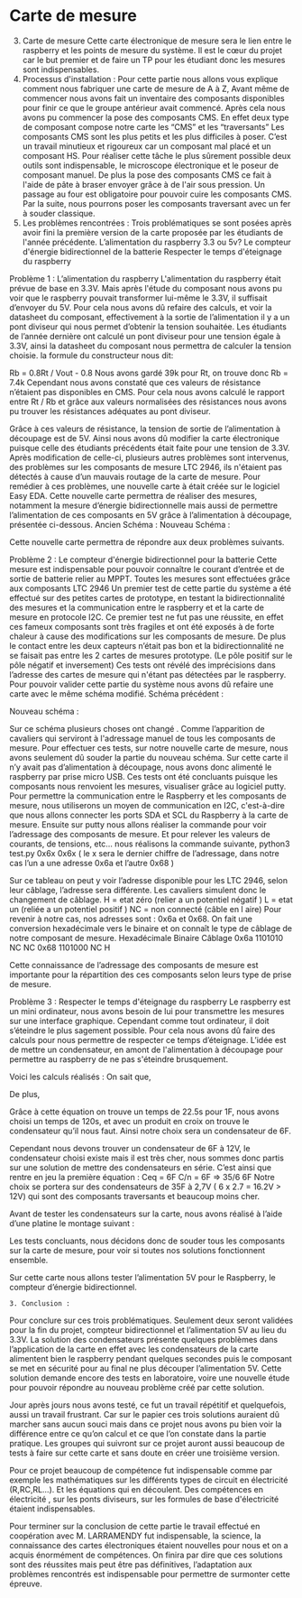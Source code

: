 # Carte de mesure 


3. Carte de mesure
Cette carte électronique de mesure sera le lien entre le raspberry et les points de mesure du système. Il est le cœur du projet car le but premier et de faire un TP pour les étudiant donc les mesures sont indispensables.
1. Processus d'installation :
Pour cette partie nous allons vous explique comment nous fabriquer une carte de mesure de A à Z,
Avant même de commencer nous avons fait un inventaire des composants disponibles pour finir ce que le groupe antérieur avait commencé.
Après cela nous avons pu commencer la pose des composants CMS. En effet deux type de composant compose notre carte les “CMS” et les “traversants”
Les composants CMS sont les plus petits et les plus difficiles à poser. C’est un travail minutieux et rigoureux car un composant mal placé et un composant HS.
Pour réaliser cette tâche le plus sûrement possible deux outils sont indispensable, le microscope électronique et le poseur de composant manuel.
De plus la pose des composants CMS ce fait à l'aide de pâte à braser envoyer grâce à de l'air sous pression. 
Un passage au four est obligatoire pour pouvoir cuire les composants CMS. Par la suite, nous pourrons poser les composants traversant avec un fer à souder classique.
2. Les problèmes rencontrées :
Trois problématiques se sont posées après avoir fini la première version de la carte proposée par les étudiants de l'année précédente.
L’alimentation du raspberry 3.3 ou 5v?
Le compteur d'énergie bidirectionnel de la batterie
Respecter le temps d'éteignage du raspberry


Problème 1 : L’alimentation du raspberry
L'alimentation du raspberry était prévue de base en 3.3V. Mais après l'étude du composant nous avons pu voir que le raspberry pouvait transformer lui-même le 3.3V, il suffisait d’envoyer du 5V. Pour cela nous avons dû refaire des calculs, et voir la datasheet du composant, effectivement à la sortie de l’alimentation il y a un pont diviseur qui nous permet d’obtenir la tension souhaitée. Les étudiants de l’année dernière ont calculé un pont diviseur pour une tension égale à 3.3V, ainsi la datasheet du composant nous permettra de calculer la tension choisie.
la formule du constructeur nous dit:

Rb = 0.8Rt / Vout - 0.8
Nous avons gardé 39k pour Rt, on trouve donc Rb = 7.4k
Cependant nous avons constaté que ces valeurs de résistance n’étaient pas disponibles en CMS. Pour cela nous avons calculé le rapport entre Rt / Rb et grâce aux valeurs normalisées des résistances nous avons pu trouver les résistances adéquates au pont diviseur.

Grâce à ces valeurs de résistance, la tension de sortie de l’alimentation à découpage est de 5V. 
Ainsi nous avons dû modifier la carte électronique puisque celle des étudiants précédents était faite pour une tension de 3.3V. Après modification de celle-ci, plusieurs autres problèmes sont intervenus, des problèmes sur les composants de mesure LTC 2946, ils n'étaient pas détectés à cause d’un mauvais routage de la carte de mesure.
Pour remédier à ces problèmes, une nouvelle carte à était créée sur le logiciel Easy EDA. Cette nouvelle carte permettra de réaliser des mesures, notamment la mesure d’énergie bidirectionnelle mais aussi de permettre l’alimentation de ces composants en 5V grâce à l’alimentation à découpage, présentée ci-dessous.
Ancien Schéma : 					Nouveau Schéma :

Cette nouvelle carte permettra de répondre aux deux problèmes suivants.

Problème 2 : Le compteur d'énergie bidirectionnel pour la batterie
Cette mesure  est indispensable pour pouvoir connaître le courant d’entrée et de sortie de batterie relier au MPPT. Toutes les mesures sont effectuées grâce aux composants LTC 2946 
Un premier test de cette partie du système a été effectué sur des petites cartes de prototype,  en testant la bidirectionnalité des mesures et la communication entre le raspberry et et la carte de mesure en protocole I2C.
Ce premier test ne fut pas une réussite, en effet ces fameux composants sont très fragiles et ont été exposés à de forte chaleur à cause des modifications sur les composants de mesure. De plus le contact entre les deux capteurs n’était pas bon et la bidirectionnalité ne se faisait pas entre les 2 cartes de mesures prototype.
(Le pôle positif sur le pôle négatif et inversement) Ces tests ont révélé des imprécisions dans l’adresse des cartes de mesure qui n'étant pas détectées par le raspberry. 
Pour pouvoir valider cette partie du système nous avons dû refaire une carte avec le même schéma modifié.
Schéma précédent : 

Nouveau schéma  : 

Sur ce schéma plusieurs choses ont changé .
Comme l’apparition de cavaliers qui serviront à l'adressage manuel de tous les composants de mesure.
Pour effectuer ces tests, sur notre nouvelle carte de mesure, nous avons seulement dû souder la partie du nouveau schéma. Sur cette carte il n’y avait pas d’alimentation à découpage, nous avons donc alimenté le raspberry par prise micro USB. Ces tests ont été concluants puisque les composants nous renvoient les mesures, visualiser  grâce au logiciel putty.
Pour permettre la communication entre le Raspberry et les composants de mesure, nous utiliserons un moyen de communication en I2C, c'est-à-dire que nous allons connecter les ports SDA et SCL du Raspberry à la carte de mesure.
Ensuite sur putty nous allons réaliser la commande  pour voir l’adressage des composants de mesure.
Et pour relever les valeurs de courants, de tensions, etc… nous réalisons la commande suivante, python3 test.py 0x6x 
0x6x ( le x sera le dernier chiffre de l’adressage, dans notre cas l’un a une adresse 0x6a et l’autre 0x68 )

Sur ce tableau on peut y voir l’adresse disponible pour les LTC 2946, selon leur câblage, l’adresse sera différente. Les cavaliers simulent donc le changement de câblage.
H = etat zéro (relier a un potentiel négatif )
L = etat un (reliée a un potentiel positif )
NC = non connecté (câble en l aire)
Pour revenir à notre cas, nos adresses sont : 0x6a et 0x68. On fait une conversion hexadécimale vers le binaire et on connaît le type de câblage de notre composant de mesure.
Hexadécimale
Binaire
Câblage
0x6a
1101010
NC    NC
0x68
1101000
NC     H


Cette connaissance de l’adressage des composants de mesure est importante pour la répartition des ces composants selon leurs type de prise de mesure.

Problème 3 : Respecter le temps d'éteignage du raspberry
Le raspberry est un mini ordinateur, nous avons besoin de lui pour transmettre les mesures sur une interface graphique. Cependant comme tout ordinateur, il doit s’éteindre le plus sagement possible. Pour cela nous avons dû faire des calculs pour nous permettre de respecter ce temps d’éteignage.
L’idée est de mettre un condensateur, en amont de l'alimentation à découpage pour permettre au raspberry de ne pas s'éteindre brusquement.

Voici les calculs réalisés : 
On sait que, 
	  
De plus,
 
Grâce à cette équation on trouve un temps de 22.5s pour 1F, nous avons choisi un temps de 120s, et avec un produit en croix on trouve le condensateur qu’il nous faut. Ainsi notre choix sera un condensateur de 6F.

Cependant nous devons trouver un condensateur de 6F à 12V, le condensateur choisi existe mais il est très cher, nous sommes donc partis sur une solution de mettre des condensateurs en série. C’est ainsi que rentre en jeu la première équation :
Ceq = 6F 
C/n = 6F => 35/6 6F
Notre choix se portera sur des condensateurs de 35F à 2,7V ( 6 x 2.7 = 16.2V > 12V) qui sont des composants traversants et beaucoup moins cher.









Avant de tester les condensateurs sur la carte, nous avons réalisé à l’aide d’une platine le montage suivant :


Les tests concluants, nous décidons donc de souder tous les composants sur la carte de mesure, pour voir si toutes nos solutions fonctionnent ensemble. 

Sur cette carte nous allons tester l’alimentation 5V pour le Raspberry, le compteur d’énergie bidirectionnel.







	3. Conclusion : 
Pour conclure sur ces trois problématiques. Seulement deux seront validées pour la fin du projet, compteur bidirectionnel et l’alimentation 5V au lieu du 3.3V. La solution des condensateurs présente quelques problèmes dans l’application de la carte en effet avec les condensateurs de la carte alimentent bien le raspberry pendant quelques secondes puis le composant se met en sécurité pour au final ne plus découper l’alimentation 5V.
Cette solution demande encore des tests en laboratoire, voire une nouvelle étude pour pouvoir répondre au nouveau problème créé par cette solution.

Jour après jours nous avons testé, ce fut un travail répétitif et quelquefois, aussi un travail frustrant.
Car sur le papier ces trois solutions auraient dû marcher sans aucun souci mais dans ce projet nous avons pu bien voir la différence entre ce qu’on calcul et ce que l’on constate dans la partie pratique.
Les groupes qui suivront sur ce projet auront aussi beaucoup de tests à faire sur cette carte et sans doute en créer une troisième version.

Pour ce projet beaucoup de compétence fut indispensable comme par exemple les mathématiques sur les différents types de circuit en électricité (R,RC,RL…).
Et les équations qui en découlent.
Des compétences en électricité , sur les ponts diviseurs, sur les formules de base d'électricité étaient indispensables.

Pour terminer sur la conclusion de cette partie le travail effectué en coopération avec M. LARRAMENDY fut indispensable, la science, la connaissance des cartes électroniques étaient nouvelles pour nous et on a acquis énormément de compétences.
On finira par dire que ces solutions sont des réussites mais peut être pas définitives, l’adaptation aux problèmes rencontrés est indispensable pour permettre de surmonter cette épreuve.



